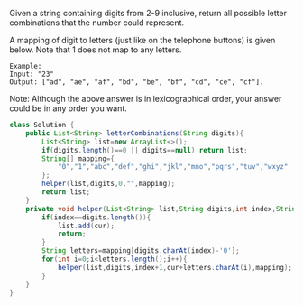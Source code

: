 Given a string containing digits from 2-9 inclusive, return all possible letter combinations that the number could represent.

A mapping of digit to letters (just like on the telephone buttons) is given below. Note that 1 does not map to any letters.
```
Example:
Input: "23"
Output: ["ad", "ae", "af", "bd", "be", "bf", "cd", "ce", "cf"].
```
Note:
Although the above answer is in lexicographical order, your answer could be in any order you want.
```java
class Solution {
    public List<String> letterCombinations(String digits){
        List<String> list=new ArrayList<>();
        if(digits.length()==0 || digits==null) return list;
        String[] mapping={
            "0","1","abc","def","ghi","jkl","mno","pqrs","tuv","wxyz"
        };
        helper(list,digits,0,"",mapping);
        return list;
    }
    private void helper(List<String> list,String digits,int index,String cur,String[] mapping){
        if(index==digits.length()){
            list.add(cur);
            return;
        }
        String letters=mapping[digits.charAt(index)-'0'];
        for(int i=0;i<letters.length();i++){
            helper(list,digits,index+1,cur+letters.charAt(i),mapping);
        }
    }
}
```
